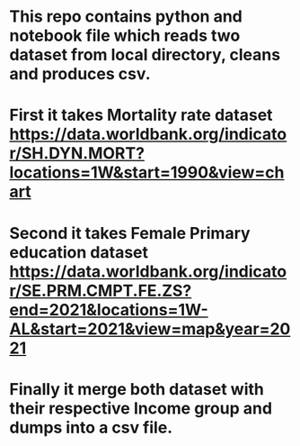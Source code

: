 # This repo contains python and notebook file which reads two dataset from local directory, cleans and produces csv.

# First it takes Mortality rate dataset https://data.worldbank.org/indicator/SH.DYN.MORT?locations=1W&start=1990&view=chart
# Second it takes Female Primary education dataset https://data.worldbank.org/indicator/SE.PRM.CMPT.FE.ZS?end=2021&locations=1W-AL&start=2021&view=map&year=2021

# Finally it merge both dataset with their respective Income group and dumps into a csv file. 
